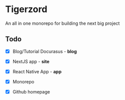 # Tigerzord

An all in one monorepo for building the next big project

## Todo

- [x] Blog/Tutorial Docurasus - **blog**  
- [x] NextJS app - **site**
- [x] React Native App - **app**
- [x] Monorepo
- [x] Github homepage 


